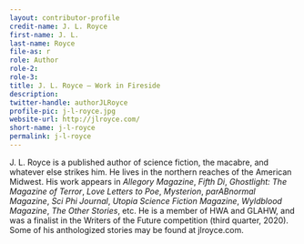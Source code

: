 ```yaml
---
layout: contributor-profile
credit-name: J. L. Royce
first-name: J. L.
last-name: Royce
file-as: r
role: Author
role-2:
role-3:
title: J. L. Royce — Work in Fireside
description:
twitter-handle: authorJLRoyce
profile-pic: j-l-royce.jpg
website-url: http://jlroyce.com/
short-name: j-l-royce
permalink: j-l-royce
---
```

J. L. Royce is a published author of science fiction, the macabre, and whatever else strikes him. He lives in the northern reaches of the American Midwest. His work appears in _Allegory Magazine_, _Fifth Di_, _Ghostlight: The Magazine of Terror_, _Love Letters to Poe_, _Mysterion_, _parABnormal Magazine_, _Sci Phi Journal_, _Utopia Science Fiction Magazine_, _Wyldblood Magazine_, _The Other Stories_, etc. He is a member of HWA and GLAHW, and was a finalist in the Writers of the Future competition (third quarter, 2020). Some of his anthologized stories may be found at jlroyce.com.
